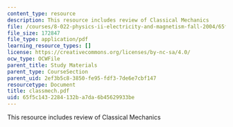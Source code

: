 ```yaml
---
content_type: resource
description: This resource includes review of Classical Mechanics
file: /courses/8-022-physics-ii-electricity-and-magnetism-fall-2004/65f5c1432284132ba7da6b45629933be_classmech.pdf
file_size: 172847
file_type: application/pdf
learning_resource_types: []
license: https://creativecommons.org/licenses/by-nc-sa/4.0/
ocw_type: OCWFile
parent_title: Study Materials
parent_type: CourseSection
parent_uid: 2ef3b5c8-3850-fe95-fdf3-7de6e7cbf147
resourcetype: Document
title: classmech.pdf
uid: 65f5c143-2284-132b-a7da-6b45629933be
---
```

This resource includes review of Classical Mechanics